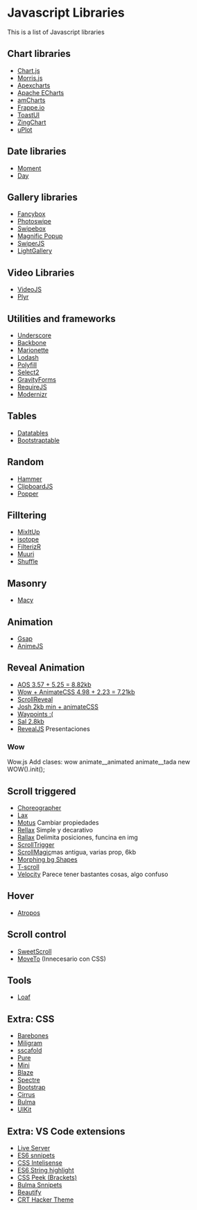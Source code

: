 # Javascript Libraries

This is a list of Javascript libraries

## Chart libraries

-   [Chart.js](https://www.chartjs.org/)
-   [Morris.js](https://morrisjs.github.io/morris.js/)
-   [Apexcharts](https://apexcharts.com/)
-   [Apache ECharts](https://echarts.apache.org/zh/index.html)
-   [amCharts](https://www.amcharts.com/)
-   [Frappe.io](https://frappe.io/charts)
-   [ToastUI](https://ui.toast.com/)
-   [ZingChart](https://www.zingchart.com/)
-   [uPlot](https://github.com/leeoniya/uPlot)

## Date libraries

- [Moment](https://momentjs.com/)
- [Day](https://day.js.org/)

## Gallery libraries

- [Fancybox](https://fancyapps.com/docs/ui/fancybox/)
- [Photoswipe](https://photoswipe.com/)
- [Swipebox](http://brutaldesign.github.io/swipebox/)
- [Magnific Popup](https://dimsemenov.com/plugins/magnific-popup/)
- [SwiperJS](https://swiperjs.com/)
- [LightGallery](https://www.lightgalleryjs.com/)

## Video Libraries

- [VideoJS](https://videojs.com/)
- [Plyr](https://plyr.io/)

## Utilities and frameworks

- [Underscore](http://underscorejs.org/)
- [Backbone](https://backbonejs.org/)
- [Marionette](https://marionettejs.com/)
- [Lodash](https://lodash.com/)
- [Polyfill](https://polyfill.io/v3/)
- [Select2](https://select2.org/)
- [GravityForms](https://www.gravityforms.com/)
- [RequireJS](https://requirejs.org/)
- [Modernizr](https://modernizr.com/)

## Tables
- [Datatables](https://datatables.net/)
- [Bootstraptable](https://bootstrap-table.com/)

## Random
- [Hammer](https://hammerjs.github.io/)
- [ClipboardJS](https://clipboardjs.com/)
- [Popper](https://popper.js.org/)

## Filltering

- [MixItUp](https://www.kunkalabs.com/mixitup/)
- [isotope](https://isotope.metafizzy.co/filtering.html)
- [FilterizR](https://yiotis.net/filterizr/)
- [Muuri](https://muuri.dev/)
- [Shuffle](https://vestride.github.io/Shuffle/)

## Masonry

- [Macy](http://macyjs.com/)

## Animation

- [Gsap](https://greensock.com/gsap/)
- [AnimeJS](https://animejs.com/)

## Reveal Animation

- [AOS 3.57 + 5.25 = 8.82kb](http://michalsnik.github.io/aos/)
- [Wow + AnimateCSS 4.98 + 2.23 = 7.21kb](https://wowjs.uk/)
- [ScrollReveal](https://scrollrevealjs.org/)
- [Josh 2kb min + animateCSS](https://mamunhpath.github.io/josh.js/)
- [Waypoints :(](http://imakewebthings.com/waypoints/)
- [Sal 2.8kb](https://mciastek.github.io/sal/)
- [RevealJS](https://revealjs.com/) Presentaciones

### Wow

Wow.js Add clases: wow animate__animated animate__tada new WOW().init();

## Scroll triggered

- [Choreographer](https://github.com/christinecha/choreographer-js)
- [Lax](https://alexfox.dev/lax.js/)
- [Motus](https://github.com/alexcambose/motus) Cambiar propiedades
- [Rellax](https://dixonandmoe.com/rellax/) Simple y decarativo
- [Rallax](https://chriscavs.github.io/rallax-demo/) Delimita posiciones, funcina en img
- [ScrollTrigger](https://terwanerik.github.io/ScrollTrigger/)
- [ScrollMagic](http://scrollmagic.io/)mas antigua, varias prop, 6kb
- [Morphing bg Shapes](https://github.com/codrops/MorphingBackgroundShapes/)
- [T-scroll](https://t-scroll.com/)
- [Velocity](http://velocityjs.org/) Parece tener bastantes cosas, algo confuso

## Hover

- [Atropos](https://atroposjs.com/)


## Scroll control
- [SweetScroll](https://tsuyoshiwada.github.io/sweet-scroll/)
- [MoveTo](https://github.com/hsnaydd/moveTo) (Innecesario con CSS)

## Tools

- [Loaf](https://getloaf.io/)

## Extra: CSS

- [Barebones](https://github.com/acahir/Barebones)
- [Miligram](https://milligram.io/)
- [sscafold](https://github.com/robsheldon/sscaffold-css)
- [Pure](https://purecss.io/)
- [Mini](https://minicss.org/)
- [Blaze](http://blazecss.com/)
- [Spectre](https://picturepan2.github.io/spectre/)
- [Bootstrap](https://getbootstrap.com/)
- [Cirrus](https://cirrus-ui.netlify.app/why)
- [Bulma](https://bulma.io/)
- [UIKit](https://getuikit.com/)

## Extra: VS Code extensions

- [Live Server](https://marketplace.visualstudio.com/items?itemName=ritwickdey.LiveServer)
- [ES6 snnipets](https://marketplace.visualstudio.com/items?itemName=xabikos.JavaScriptSnippets)
- [CSS Intelisense](https://marketplace.visualstudio.com/items?itemName=Zignd.html-css-class-completion)
- [ES6 String highlight](https://marketplace.visualstudio.com/items?itemName=Tobermory.es6-string-html)
- [CSS Peek (Brackets)](https://marketplace.visualstudio.com/items?itemName=pranaygp.vscode-css-peek)
- [Bulma Snnipets](https://marketplace.visualstudio.com/items?itemName=dmytrolobov.bulma-snippets-set)
- [Beautify](https://marketplace.visualstudio.com/items?itemName=HookyQR.beautify)
- [CRT Hacker Theme](https://marketplace.visualstudio.com/items?itemName=krueger71.crt-themes)
